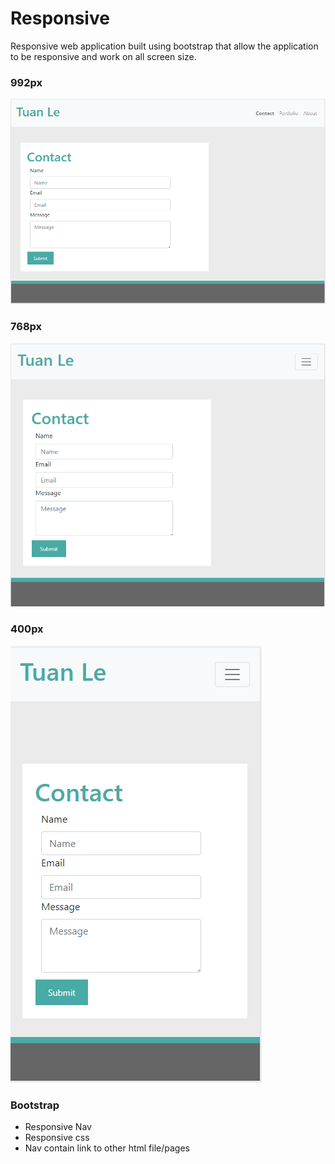 # Responsive

Responsive web application built using bootstrap that allow the application to be responsive and work on all screen size.

### 992px

![992px screen-size](./Assets/Images/992.PNG)

### 768px

![768px screen-size](./Assets/Images/768.PNG)

### 400px

![400px screen-size](./Assets/Images/400.PNG)

### Bootstrap

- Responsive Nav
- Responsive css
- Nav contain link to other html file/pages
